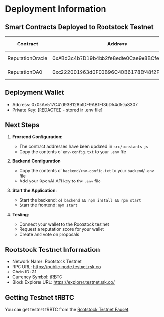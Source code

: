 # Deployment Information

## Smart Contracts Deployed to Rootstock Testnet

| Contract | Address | Explorer Link |
|----------|---------|--------------|
| ReputationOracle | 0xABd3c4b7D19b4bb2fe8edfe0Cae9e8BCfefA558f | [View on Explorer](https://explorer.testnet.rsk.co/address/0xABd3c4b7D19b4bb2fe8edfe0Cae9e8BCfefA558f) |
| ReputationDAO | 0xc222001963d0F00B96C4DB6178Ef48f2F0DDe57C | [View on Explorer](https://explorer.testnet.rsk.co/address/0xc222001963d0F00B96C4DB6178Ef48f2F0DDe57C) |

## Deployment Wallet

- Address: 0x03Ae517C41d93B128bfDF9AB1F13bD54d50a8307
- Private Key: [REDACTED - stored in .env file]

## Next Steps

1. **Frontend Configuration**:
   - The contract addresses have been updated in `src/constants.js`
   - Copy the contents of `env-config.txt` to your `.env` file

2. **Backend Configuration**:
   - Copy the contents of `backend/env-config.txt` to your `backend/.env` file
   - Add your OpenAI API key to the `.env` file

3. **Start the Application**:
   - Start the backend: `cd backend && npm install && npm start`
   - Start the frontend: `npm start`

4. **Testing**:
   - Connect your wallet to the Rootstock testnet
   - Request a reputation score for your wallet
   - Create and vote on proposals

## Rootstock Testnet Information

- Network Name: Rootstock Testnet
- RPC URL: https://public-node.testnet.rsk.co
- Chain ID: 31
- Currency Symbol: tRBTC
- Block Explorer URL: https://explorer.testnet.rsk.co/

## Getting Testnet tRBTC

You can get testnet tRBTC from the [Rootstock Testnet Faucet](https://faucet.rootstock.io/).

